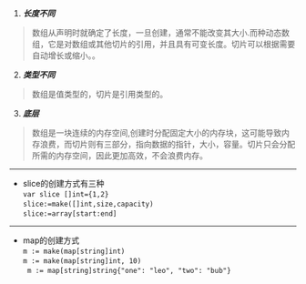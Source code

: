 1. ***长度不同***  
> 数组从声明时就确定了长度，一旦创建，通常不能改变其大小.而种动态数组，它是对数组或其他切片的引用，并且具有可变长度。切片可以根据需要自动增长或缩小。。
2. ***类型不同*** 
>数组是值类型的，切片是引用类型的。
3. ***底层***   
>数组是一块连续的内存空间,创建时分配固定大小的内存块，这可能导致内存浪费，而切片则有三部分，指向数据的指针，大小，容量。切片只会分配所需的内存空间，因此更加高效，不会浪费内存。

***

- slice的创建方式有三种<br>
  `var slice []int={1,2}`<br>
  `slice:=make([]int,size,capacity)`<br>
   `slice:=array[start:end]`

***

- map的创建方式<br>
   `m := make(map[string]int)`<br>
   `m := make(map[string]int, 10)`<br>
  ` m := map[string]string{"one": "leo", "two": "bub"}`
